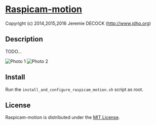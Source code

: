 # [Raspicam-motion](http://www.jdhp.org/projects_en.html)

Copyright (c) 2014,2015,2016 Jeremie DECOCK (http://www.jdhp.org)

## Description

TODO...

![Photo 1](http://download.tuxfamily.org/jdhp/image/raspicam-apache-1.jpeg)
![Photo 2](http://download.tuxfamily.org/jdhp/image/raspicam-apache-2.jpeg)

## Install

Run the `install_and_configure_raspicam_motion.sh` script as root.

## License

Raspicam-motion is distributed under the [MIT License](http://opensource.org/licenses/MIT).
